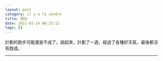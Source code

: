 ```yaml
---
layout: post
category: il y a là cendre
title: 週日
date: 2021-01-24 00:23:12
tags: []
---
```


計劃的跑步可能還是不成了。說起來，計劃了一週，經過了各種好天氣，最後都沒有跑成。



------





